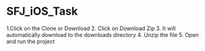 # SFJ_iOS_Task

1.Click on the Clone or Download 
2. Click on Download Zip 
3. It will automatically download to the downloads directory
4. Unzip the file
5. Open and run the project

